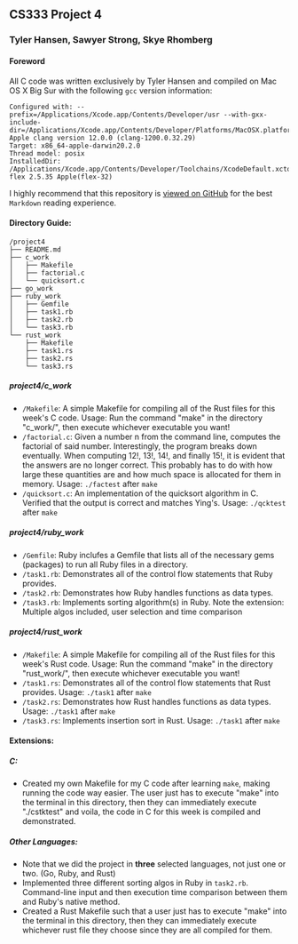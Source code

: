 ## CS333 Project 4

### Tyler Hansen, Sawyer Strong, Skye Rhomberg

#### Foreword

All C code was written exclusively by Tyler Hansen and compiled on Mac OS X Big Sur with the following `gcc` version information:

```
Configured with: --prefix=/Applications/Xcode.app/Contents/Developer/usr --with-gxx-include-dir=/Applications/Xcode.app/Contents/Developer/Platforms/MacOSX.platform/Developer/SDKs/MacOSX.sdk/usr/include/c++/4.2.1
Apple clang version 12.0.0 (clang-1200.0.32.29)
Target: x86_64-apple-darwin20.2.0
Thread model: posix
InstalledDir: /Applications/Xcode.app/Contents/Developer/Toolchains/XcodeDefault.xctoolchain/usr/bin
flex 2.5.35 Apple(flex-32)
```

I highly recommend that this repository is [viewed on GitHub](https://github.com/tylermhansen/CS333) for the best `Markdown` reading experience.

#### Directory Guide:

```
/project4
├── README.md
├── c_work
│   ├── Makefile
│   ├── factorial.c
│   └── quicksort.c
├── go_work
├── ruby_work
│   ├── Gemfile
│   ├── task1.rb
│   ├── task2.rb
│   └── task3.rb
└── rust_work
    ├── Makefile
    ├── task1.rs
    ├── task2.rs
    └── task3.rs
```

##### project4/c_work

- `/Makefile`: A simple Makefile for compiling all of the Rust files for this week's C code. Usage: Run the command "make" in the directory "c_work/", then execute whichever executable you want!
- `/factorial.c`: Given a number n from the command line, computes the factorial of said number. Interestingly, the program breaks down eventually. When computing 12!, 13!, 14!, and finally 15!, it is evident that the answers are no longer correct. This probably has to do with how large these quantities are and how much space is allocated for them in memory. Usage: `./factest` after `make`
- `/quicksort.c`: An implementation of the quicksort algorithm in C. Verified that the output is correct and matches Ying's. Usage: `./qcktest` after `make`

##### project4/ruby_work

- `/Gemfile`: Ruby inclufes a Gemfile that lists all of the necessary gems (packages) to run all Ruby files in a directory.
- `/task1.rb`: Demonstrates all of the control flow statements that Ruby provides.
- `/task2.rb`: Demonstrates how Ruby handles functions as data types.
- `/task3.rb`: Implements sorting algorithm(s) in Ruby. Note the extension: Multiple algos included, user selection and time comparison

##### project4/rust_work

- `/Makefile`: A simple Makefile for compiling all of the Rust files for this week's Rust code. Usage: Run the command "make" in the directory "rust_work/", then execute whichever executable you want!
- `/task1.rs`: Demonstrates all of the control flow statements that Rust provides. Usage: `./task1` after `make`
- `/task2.rs`: Demonstrates how Rust handles functions as data types. Usage: `./task1` after `make`
- `/task3.rs`: Implements insertion sort in Rust. Usage: `./task1` after `make`

#### Extensions:

##### C:

- Created my own Makefile for my C code after learning `make`, making running the code way easier. The user just has to execute "make" into the terminal in this directory, then they can immediately execute "./cstktest" and voila, the code in C for this week is compiled and demonstrated.

##### Other Languages:

- Note that we did the project in **three** selected languages, not just one or two. (Go, Ruby, and Rust)
- Implemented three different sorting algos in Ruby in `task2.rb`. Command-line input and then execution time comparison between them and Ruby's native method.
- Created a Rust Makefile such that a user just has to execute "make" into the terminal in this directory, then they can immediately execute whichever rust file they choose since they are all compiled for them.

